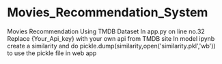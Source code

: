 # Movies_Recommendation_System
Movies Recommendation Using TMDB Dataset 
In app.py on line no.32 Replace {Your_Api_key} with your own api from TMDB site
In model ipynb create a similarity and do pickle.dump(similarity,open('similarity.pkl','wb')) to use the pickle file in web app
